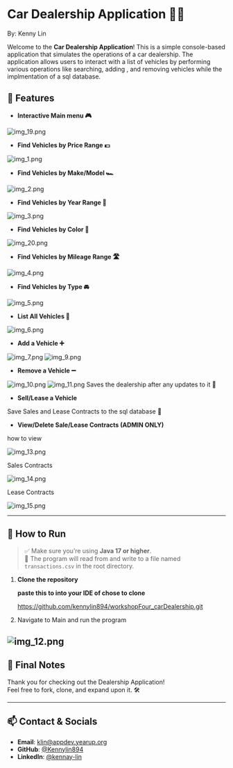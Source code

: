# Car Dealership Application 🚗🚙
By: Kenny Lin 

Welcome to the **Car Dealership Application**! This is a simple console-based application that simulates the operations
of a car dealership.
The application allows users to interact with a list of vehicles by performing various operations like searching, adding
, and removing vehicles while the implmentation of a sql database.

## 📝 Features

- **Interactive Main menu 🎮**

![img_19.png](img_19.png)

- **Find Vehicles by Price Range 💵**

![img_1.png](img_1.png)
- **Find Vehicles by Make/Model 🏎️**

![img_2.png](img_2.png)

- **Find Vehicles by Year Range 📅**

![img_3.png](img_3.png)
- **Find Vehicles by Color 🎨**

![img_20.png](img_20.png)

- **Find Vehicles by Mileage Range 🛣️**

![img_4.png](img_4.png)
- **Find Vehicles by Type 🚘**

![img_5.png](img_5.png)
- **List All Vehicles 📜**

![img_6.png](img_6.png)
- **Add a Vehicle ➕**

![img_7.png](img_7.png)
![img_9.png](img_9.png)
- **Remove a Vehicle ➖**

![img_10.png](img_10.png)
![img_11.png](img_11.png)
Saves the dealership after any updates to it 💾

- **Sell/Lease a Vehicle**

Save Sales and Lease Contracts to the sql database 🧾

- **View/Delete Sale/Lease Contracts (ADMIN ONLY)**

how to view

![img_13.png](img_13.png)

Sales Contracts

![img_14.png](img_14.png)

Lease Contracts

![img_15.png](img_15.png)

---
## 🚀 How to Run

> ✅ Make sure you’re using **Java 17 or higher**.  
> 📂 The program will read from and write to a file named `transactions.csv` in the root directory.
1. **Clone the repository**

   **paste this to into your IDE of chose to clone**

   https://github.com/kennylin894/workshopFour_carDealership.git

2. Navigate to Main and run the program

![img_12.png](img_12.png)
--------

## 🙌 Final Notes
Thank you for checking out the Dealership Application!  
Feel free to fork, clone, and expand upon it. 🛠️

----

## 📫 Contact & Socials

- **Email**: klin@appdev.yearup.org
- **GitHub**: [@Kennylin894](https://github.com/kennylin894)
- **LinkedIn**: [@kennay-lin](https://www.linkedin.com/in/kennay-lin/)
 
 